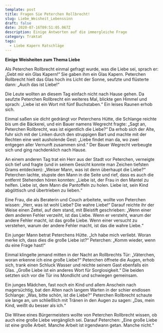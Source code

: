 ```yaml
---
template: post
title: Fragen Sie Peterchen Rollbrecht!
slug: Liebe_Weisheit_Lebenssinn
draft: false
date: 2020-07-16T09:51:05.067Z
description: Einige Antworten auf die immergleiche Frage
category: Traktat
tags:
  - Liebe Kapern Ratschläge
---
```

**Einige Weisheiten zum Thema Liebe**

Als Peterchen Rollbrecht einmal gefragt wurde, was die Liebe sei, sprach er: „Gebt mir ein Glas Kapern!“ Sie gaben ihm ein Glas Kapern. Peterchen Rollbrecht hielt das Glas hoch ins Licht der Sonne, seufzte und flüsterte dann: „Auch das ist Liebe!“

Die Leute wollten an diesem Tag einfach nicht nach Hause gehen. Da seufzte Peterchen Rollbrecht ein weiteres Mal, blickte gen Himmel und sprach: „Liebe ist ein Wort mit fünf Buchstaben.“ Ein leises Raunen erhob sich.

Einmal saßen sie dicht gedrängt vor Peterchens Hütte, die Schlange reichte bis um die Bäckerei, und ein Bauer namens Wegrecht fragte: „Sagt an, Peterchen Rollbrecht, was ist eigentlich die Liebe?“ Da erhob sich der Alte, fuhr sich mit der Linken durch den struppigen Bart und machte mit der Rechten eine weit ausholende Gest: „Liebe findet man da, wo zwei entgegen aller Vernunft zusammen sind.“ Der Bauer Wegrecht verbeugte sich und ging nachdenklich nach Hause.

An einem anderen Tag trat ein Herr aus der Stadt vor Peterchen, verneigte sich tief und fragte (und in seinem Gesicht konnte man Zeichen tiefsten Grams entdecken): „Weiser Mann, was ist denn überhaupt die Liebe?“ Peterchen lachte, stupste den Mann in die Seite und rief, dass es auch die entfernt Stehenden hören konnten: „Liebe ist, der Frau in den Mantel zu helfen. Liebe ist, dem Mann die Pantoffeln zu holen. Liebe ist, sein Kind abgöttisch und übertrieben zu lieben.“

Eine Frau, die als Beraterin und Couch arbeitete, wollte von Peterchen wissen: „Herr, was ist wohl Liebe? Die wahre Liebe!“ Darauf reichte ihr der Weise einen Zettel, auf dem stand, mit Bleistift geschrieben: „Wenn einer dem anderen Fehler verzeiht, ist das Liebe. Wenn er versteht, warum der andere Fehler macht, ist das große Liebe. Wenn einer versucht zu verstehen, warum der andere Fehler macht, ist das die wahre Liebe.“

Ein junger Mann betrat Peterchens Hütte. „Ich habe mich verliebt. Woran merke ich, dass dies die große Liebe ist?“ Peterchen: „Komm wieder, wenn du eine Frage hast!“

Einmal klingelte jemand mitten in der Nacht an Rollbrechts Tür: „Väterchen, woran erkenne ich eine große Liebe?“ Peterchen öffnete die Augen, erhob sich, trank einen Schluck Wasser und reichte seinem Gast ebenfalls ein Glas. „Große Liebe ist ein anderes Wort für Sorglosigkeit.“ Die beiden setzten sich vor die Tür ins Mondlicht und schwiegen gemeinsam.

Ein junges Mädchen, fast noch ein Kind und allem Anschein nach magersüchtig, bat den Alten nach langem Warten in der schier endlosen Schlange: „Was, bitte schön, ist die Liebe?“ Peterchen Rollbrecht schaute sie lange an, um schließlich mit Tränen in den Augen zu sagen: „Das, mein Kind, weißt du besser als ich.“

Die Witwe eines Bürgermeisters wollte von Peterchen Rollbrecht wissen, ob auch eine große Liebe vergänglich sei. Darauf Peterchen: „Eine große Liebe ist eine große Arbeit. Manche Arbeit ist irgendwann getan. Manche nicht.“